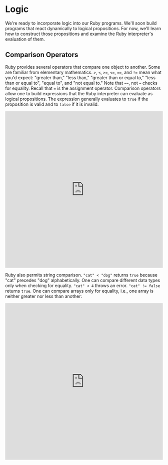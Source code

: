 # Logic

We're ready to incorporate logic into our Ruby programs. We'll soon build
programs that react dynamically to logical propositions. For now, we'll learn
how to construct those propositions and examine the Ruby interpreter's
evaluation of them.


## Comparison Operators

Ruby provides several operators that compare one object to another. Some are
familiar from elementary mathematics. `>`, `<`, `>=`, `<=`, `==`, and `!=` mean
what you'd expect: "greater than," "less than," "greater than or equal to,"
"less than or equal to", "equal to", and "not equal to." Note that `==`, not `=`
checks for equality. Recall that `=` is the assignment operator. Comparison
operators allow one to build expressions that the Ruby interpreter can evaluate
as logical propositions. The expression generally evaluates to `true` if the
proposition is valid and to `false` if it is invalid.

<iframe frameborder="0" width="100%" height="500px" src="https://repl.it/GD3i/49?lite=true"></iframe>

Ruby also permits string comparison. `"cat" < "dog"` returns `true` because
"cat" precedes "dog" alphabetically. One can compare different data types only
when checking for equality. `"cat" < 4` throws an error. `"cat" != false`
returns `true`. One can compare arrays only for equality, i.e., one array is
neither greater nor less than another:

<iframe frameborder="0" width="100%" height="500px" src="https://repl.it/GD3i/50?lite=true"></iframe>
